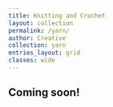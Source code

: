 ```yaml
---
title: Knitting and Crochet
layout: collection
permalink: /yarn/
author: Creative
collection: yarn
entries_layout: grid
classes: wide
---
```

## Coming soon!
